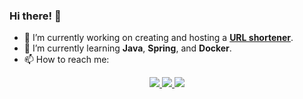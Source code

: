### Hi there! 👋

- 🔭 I’m currently working on creating and hosting a **[URL shortener](https://github.com/emikobell/url-shortener)**.
- 🌱 I’m currently learning **Java**, **Spring**, and **Docker**.
- 📫 How to reach me:

<p align ="center">
    <a href="mailto:emikoelizabethbell@gmail.com">
        <img src="https://img.shields.io/badge/Email-emikoelizabethbell@gmail.com-blue" />
    </a>
    <a href="https://www.linkedin.com/in/emikobell">
        <img src="https://img.shields.io/badge/LinkedIn-emikobell-blue" />
    </a>
    <a href="https://emikobell.github.io">
        <img src="https://img.shields.io/badge/Website-emikobell.github.io-blue" />
    </a>
</p>
